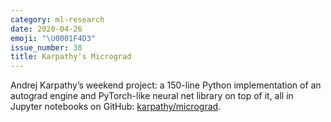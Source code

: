 ```yaml
---
category: ml-research
date: 2020-04-26
emoji: "\U0001F4D3"
issue_number: 38
title: Karpathy's Micrograd
---
```


Andrej Karpathy’s weekend project: a 150-line Python implementation of an autograd engine and PyTorch-like neural net library on top of it, all in Jupyter notebooks on GitHub: [karpathy/micrograd](https://github.com/karpathy/micrograd/blob/master/demo.ipynb?utm_campaign=Dynamically%20Typed&utm_medium=email&utm_source=Revue%20newsletter).